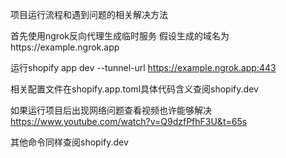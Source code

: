 项目运行流程和遇到问题的相关解决方法

首先使用ngrok反向代理生成临时服务
假设生成的域名为https://example.ngrok.app

运行shopify app dev --tunnel-url https://example.ngrok.app:443

相关配置文件在shopify.app.toml具体代码含义查阅shopify.dev

如果运行项目后出现网络问题查看视频也许能够解决
https://www.youtube.com/watch?v=Q9dzfPfhF3U&t=65s

其他命令同样查阅shopify.dev